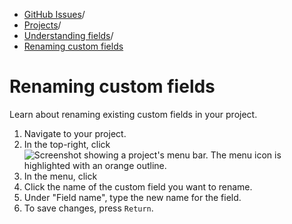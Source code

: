   * [GitHub Issues](https://docs.github.com/en/issues "GitHub Issues")/
  * [Projects](https://docs.github.com/en/issues/planning-and-tracking-with-projects "Projects")/
  * [Understanding fields](https://docs.github.com/en/issues/planning-and-tracking-with-projects/understanding-fields "Understanding fields")/
  * [Renaming custom fields](https://docs.github.com/en/issues/planning-and-tracking-with-projects/understanding-fields/renaming-custom-fields "Renaming custom fields")


# Renaming custom fields
Learn about renaming existing custom fields in your project.
  1. Navigate to your project.
  2. In the top-right, click 
![Screenshot showing a project's menu bar. The menu icon is highlighted with an orange outline.](https://docs.github.com/assets/cb-789/images/help/projects-v2/open-menu.png)
  3. In the menu, click 
  4. Click the name of the custom field you want to rename.
  5. Under "Field name", type the new name for the field.
  6. To save changes, press `Return`.


